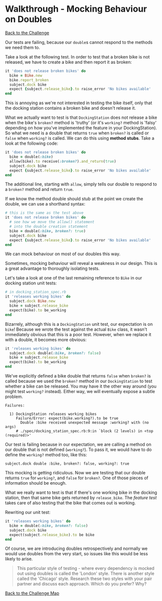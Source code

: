 # Walkthrough - Mocking Behaviour on Doubles

[Back to the Challenge](../20_mocking_behaviour_on_doubles.md)

Our tests are failing, because our `double`s cannot respond to the methods we need them to.

Take a look at the following test.  In order to test that a broken bike is not released, we have to create a bike and then report it as broken:

```ruby
it 'does not release broken bikes' do
  bike = Bike.new
  bike.report_broken
  subject.dock bike
  expect {subject.release_bike}.to raise_error 'No bikes available'
end
```

This is annoying as we're not interested in testing the bike itself, only that the docking station contains a broken bike and doesn't release it.

What we actually want to test is that `DockingStation` does not release a bike when the bike's `broken?` method is 'truthy' (or it's `working?` method is 'falsy' depending on how you've implemented the feature in your DockingStation).  So what we need is a double that returns `true` when `broken?` is called or `false` when `working?` is called.  We can do this using **method stubs**.  Take a look at the following code:

```ruby
it 'does not release broken bikes' do
  bike = double(:bike)
  allow(bike).to receive(:broken?).and_return(true)
  subject.dock bike
  expect {subject.release_bike}.to raise_error 'No bikes available'
end
```

The additional line, starting with `allow`, simply tells our double to respond to a `broken?` method and return `true`.

If we know the method double should stub at the point we create the double, we can use a shorthand syntax:

```ruby
# this is the same as the test above
it 'does not release broken bikes' do
  # see how we move the allow() statement
  # into the double creation statement
  bike = double(:bike, broken?: true)
  subject.dock bike
  expect {subject.release_bike}.to raise_error 'No bikes available'
end
```

We can mock behaviour on most of our doubles this way.

Sometimes, mocking behaviour will reveal a weakness in our design. This is a great advantage to thoroughly isolating tests.

Let's take a look at one of the last remaining reference to `Bike` in our docking station unit tests:

```ruby
# in docking_station_spec.rb
it 'releases working bikes' do
  subject.dock Bike.new
  bike = subject.release_bike
  expect(bike).to be_working
end
```

Bizarrely, although this is a `DockingStation` unit test, our expectation is on `bike`!  Because we wrote the test against the actual `Bike` class, it wasn't immediately obvious that this is a poor test.  However, when we replace it with a double, it becomes more obvious:

```ruby
it 'releases working bikes' do
  subject.dock double(:bike, broken?: false)
  bike = subject.release_bike
  expect(bike).to be_working
end
```

We've explicitly defined a bike double that returns `false` when `broken?` is called because we used the `broken?` method in our `DockingStation` to test whether a bike can be released.  You may have it the other way around (you might test `working?` instead).  Either way, we will eventually expose a subtle problem.

```
Failures:

  1) DockingStation releases working bikes
     Failure/Error: expect(bike.working?).to be true
       Double :bike received unexpected message :working? with (no args)
     # ./spec/docking_station_spec.rb:9:in `block (2 levels) in <top (required)>'
```

Our test is failing because in our expectation, we are calling a method on our double that is not defined (`working?`).  To pass it, we would have to do define the `working?` method too, like this:

```
subject.dock double :bike, broken?: false, working?: true
```

This mocking is getting ridiculous.  Now we are testing that our double returns `true` for `working?`, and `false` for `broken?`. One of those pieces of information should be enough.

What we really want to test is that if there's one working bike in the docking station, then that same bike gets returned by `release_bike`.  The *feature test* takes care of also testing that the bike that comes out is working.

Rewriting our unit test:

```ruby
it 'releases working bikes' do
  bike = double(:bike, broken?: false)
  subject.dock bike
  expect(subject.release_bike).to be bike
end
```

Of course, we are introducing doubles retrospectively and normally we would use doubles from the very start, so issues like this would be less likely to arise.

> This particular style of testing - where every dependency is mocked out using doubles is called the 'London' style.  There is another style called the 'Chicago' style.  Research these two styles with your pair partner and discuss each approach.  Which do you prefer?  Why?

[Back to the Challenge Map](../0_challenge_map.md)



